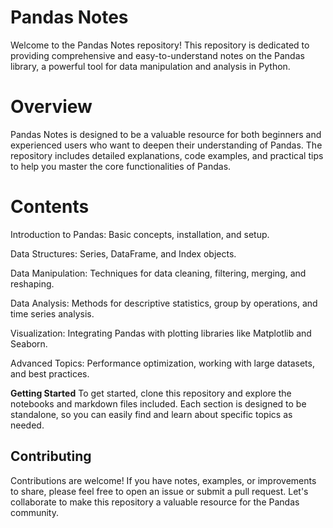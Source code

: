 # Pandas Notes
Welcome to the Pandas Notes repository! This repository is dedicated to providing comprehensive and easy-to-understand notes on the Pandas library, a powerful tool for data manipulation and analysis in Python.

# Overview
Pandas Notes is designed to be a valuable resource for both beginners and experienced users who want to deepen their understanding of Pandas. The repository includes detailed explanations, code examples, and practical tips to help you master the core functionalities of Pandas.

# Contents
Introduction to Pandas: Basic concepts, installation, and setup.

Data Structures: Series, DataFrame, and Index objects.

Data Manipulation: Techniques for data cleaning, filtering, merging, and reshaping.

Data Analysis: Methods for descriptive statistics, group by operations, and time series analysis.

Visualization: Integrating Pandas with plotting libraries like Matplotlib and Seaborn.

Advanced Topics: Performance optimization, working with large datasets, and best practices.


**Getting Started**
To get started,
clone this repository and explore the notebooks and markdown files included.
Each section is designed to be standalone, so you can easily find and learn about specific topics as needed.


## **Contributing**
Contributions are welcome! If you have notes, examples, or improvements to share, please feel free to open an issue or submit a pull request. Let's collaborate to make this repository a valuable resource for the Pandas community.
